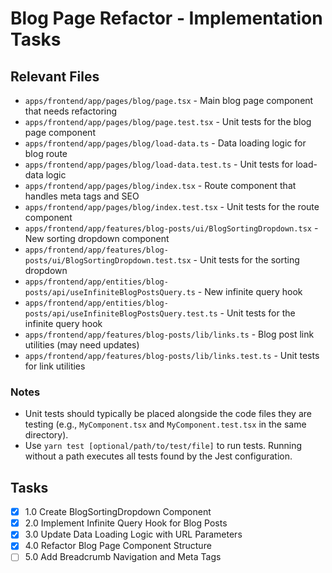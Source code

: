 # Blog Page Refactor - Implementation Tasks

## Relevant Files

- `apps/frontend/app/pages/blog/page.tsx` - Main blog page component that needs refactoring
- `apps/frontend/app/pages/blog/page.test.tsx` - Unit tests for the blog page component
- `apps/frontend/app/pages/blog/load-data.ts` - Data loading logic for blog route
- `apps/frontend/app/pages/blog/load-data.test.ts` - Unit tests for load-data logic
- `apps/frontend/app/pages/blog/index.tsx` - Route component that handles meta tags and SEO
- `apps/frontend/app/pages/blog/index.test.tsx` - Unit tests for the route component
- `apps/frontend/app/features/blog-posts/ui/BlogSortingDropdown.tsx` - New sorting dropdown component
- `apps/frontend/app/features/blog-posts/ui/BlogSortingDropdown.test.tsx` - Unit tests for the sorting dropdown
- `apps/frontend/app/entities/blog-posts/api/useInfiniteBlogPostsQuery.ts` - New infinite query hook
- `apps/frontend/app/entities/blog-posts/api/useInfiniteBlogPostsQuery.test.ts` - Unit tests for the infinite query hook
- `apps/frontend/app/features/blog-posts/lib/links.ts` - Blog post link utilities (may need updates)
- `apps/frontend/app/features/blog-posts/lib/links.test.ts` - Unit tests for link utilities

### Notes

- Unit tests should typically be placed alongside the code files they are testing (e.g., `MyComponent.tsx` and `MyComponent.test.tsx` in the same directory).
- Use `yarn test [optional/path/to/test/file]` to run tests. Running without a path executes all tests found by the Jest configuration.

## Tasks

- [x] 1.0 Create BlogSortingDropdown Component
- [x] 2.0 Implement Infinite Query Hook for Blog Posts
- [x] 3.0 Update Data Loading Logic with URL Parameters
- [x] 4.0 Refactor Blog Page Component Structure
- [ ] 5.0 Add Breadcrumb Navigation and Meta Tags